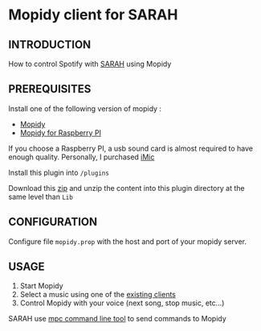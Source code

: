 Mopidy client for SARAH
==========================

INTRODUCTION
------------

How to control Spotify with [SARAH](http://encausse.wordpress.com/s-a-r-a-h/s-a-r-a-h-documentation/) using Mopidy

PREREQUISITES
-------------

Install one of the following version of mopidy :

- [Mopidy](https://github.com/mopidy/mopidy)
- [Mopidy for Raspberry PI](https://github.com/woutervanwijk/Pi-MusicBox)

If you choose a Raspberry PI, a usb sound card is almost required to have enough quality.
Personally, I purchased [iMic](http://store.griffintechnology.com/catalog/product/view/_ignore_category/1/id/623/s/imic/)

Install this plugin into `/plugins`

Download this [zip](https://docs.google.com/file/d/0B9GNu6yI-oQkMGxWUFFCckptMzQ/edit?usp=sharing) and unzip the content into this plugin directory at the same level than `Lib`


CONFIGURATION
-------------

Configure file `mopidy.prop` with the host and port of your mopidy server.

USAGE
-----

1. Start Mopidy
2. Select a music using one of the [existing clients](http://mpd.wikia.com/wiki/Clients)
3. Control Mopidy with your voice (next song, stop music, etc...)

SARAH use [mpc command line tool](http://mpd.wikia.com/wiki/Client:Mpc) to send commands to Mopidy
